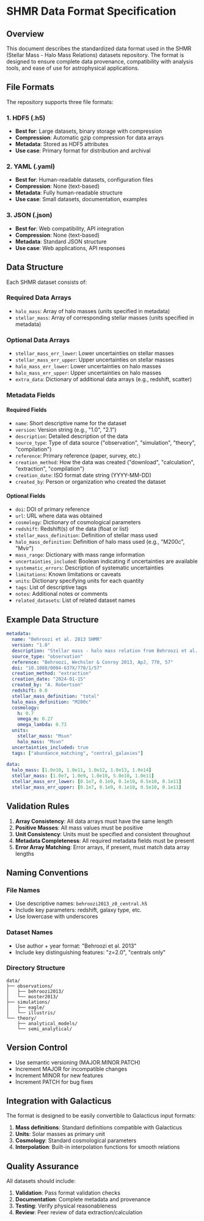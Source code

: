 # SHMR Data Format Specification

## Overview

This document describes the standardized data format used in the SHMR (Stellar Mass - Halo Mass Relations) datasets repository. The format is designed to ensure complete data provenance, compatibility with analysis tools, and ease of use for astrophysical applications.

## File Formats

The repository supports three file formats:

### 1. HDF5 (.h5)
- **Best for**: Large datasets, binary storage with compression
- **Compression**: Automatic gzip compression for data arrays
- **Metadata**: Stored as HDF5 attributes
- **Use case**: Primary format for distribution and archival

### 2. YAML (.yaml)
- **Best for**: Human-readable datasets, configuration files
- **Compression**: None (text-based)
- **Metadata**: Fully human-readable structure
- **Use case**: Small datasets, documentation, examples

### 3. JSON (.json)
- **Best for**: Web compatibility, API integration
- **Compression**: None (text-based)
- **Metadata**: Standard JSON structure
- **Use case**: Web applications, API responses

## Data Structure

Each SHMR dataset consists of:

### Required Data Arrays
- `halo_mass`: Array of halo masses (units specified in metadata)
- `stellar_mass`: Array of corresponding stellar masses (units specified in metadata)

### Optional Data Arrays
- `stellar_mass_err_lower`: Lower uncertainties on stellar masses
- `stellar_mass_err_upper`: Upper uncertainties on stellar masses
- `halo_mass_err_lower`: Lower uncertainties on halo masses
- `halo_mass_err_upper`: Upper uncertainties on halo masses
- `extra_data`: Dictionary of additional data arrays (e.g., redshift, scatter)

### Metadata Fields

#### Required Fields
- `name`: Short descriptive name for the dataset
- `version`: Version string (e.g., "1.0", "2.1")
- `description`: Detailed description of the data
- `source_type`: Type of data source ("observation", "simulation", "theory", "compilation")
- `reference`: Primary reference (paper, survey, etc.)
- `creation_method`: How the data was created ("download", "calculation", "extraction", "compilation")
- `creation_date`: ISO format date string (YYYY-MM-DD)
- `created_by`: Person or organization who created the dataset

#### Optional Fields
- `doi`: DOI of primary reference
- `url`: URL where data was obtained
- `cosmology`: Dictionary of cosmological parameters
- `redshift`: Redshift(s) of the data (float or list)
- `stellar_mass_definition`: Definition of stellar mass used
- `halo_mass_definition`: Definition of halo mass used (e.g., "M200c", "Mvir")
- `mass_range`: Dictionary with mass range information
- `uncertainties_included`: Boolean indicating if uncertainties are available
- `systematic_errors`: Description of systematic uncertainties
- `limitations`: Known limitations or caveats
- `units`: Dictionary specifying units for each quantity
- `tags`: List of descriptive tags
- `notes`: Additional notes or comments
- `related_datasets`: List of related dataset names

## Example Data Structure

```yaml
metadata:
  name: "Behroozi et al. 2013 SHMR"
  version: "1.0"
  description: "Stellar mass - halo mass relation from Behroozi et al. 2013"
  source_type: "observation"
  reference: "Behroozi, Wechsler & Conroy 2013, ApJ, 770, 57"
  doi: "10.1088/0004-637X/770/1/57"
  creation_method: "extraction"
  creation_date: "2024-01-15"
  created_by: "A. Robertson"
  redshift: 0.0
  stellar_mass_definition: "total"
  halo_mass_definition: "M200c"
  cosmology:
    h: 0.7
    omega_m: 0.27
    omega_lambda: 0.73
  units:
    stellar_mass: "Msun"
    halo_mass: "Msun"
  uncertainties_included: true
  tags: ["abundance_matching", "central_galaxies"]
  
data:
  halo_mass: [1.0e10, 1.0e11, 1.0e12, 1.0e13, 1.0e14]
  stellar_mass: [1.0e7, 1.0e9, 1.0e10, 5.0e10, 1.0e11]
  stellar_mass_err_lower: [0.1e7, 0.1e9, 0.1e10, 0.5e10, 0.1e11]
  stellar_mass_err_upper: [0.1e7, 0.1e9, 0.1e10, 0.5e10, 0.1e11]
```

## Validation Rules

1. **Array Consistency**: All data arrays must have the same length
2. **Positive Masses**: All mass values must be positive
3. **Unit Consistency**: Units must be specified and consistent throughout
4. **Metadata Completeness**: All required metadata fields must be present
5. **Error Array Matching**: Error arrays, if present, must match data array lengths

## Naming Conventions

### File Names
- Use descriptive names: `behroozi2013_z0_central.h5`
- Include key parameters: redshift, galaxy type, etc.
- Use lowercase with underscores

### Dataset Names  
- Use author + year format: "Behroozi et al. 2013"
- Include key distinguishing features: "z=2.0", "centrals only"

### Directory Structure
```
data/
├── observations/
│   ├── behroozi2013/
│   └── moster2013/
├── simulations/
│   ├── eagle/
│   └── illustris/
└── theory/
    ├── analytical_models/
    └── semi_analytical/
```

## Version Control

- Use semantic versioning (MAJOR.MINOR.PATCH)
- Increment MAJOR for incompatible changes
- Increment MINOR for new features
- Increment PATCH for bug fixes

## Integration with Galacticus

The format is designed to be easily convertible to Galacticus input formats:

1. **Mass definitions**: Standard definitions compatible with Galacticus
2. **Units**: Solar masses as primary unit
3. **Cosmology**: Standard cosmological parameters
4. **Interpolation**: Built-in interpolation functions for smooth relations

## Quality Assurance

All datasets should include:
1. **Validation**: Pass format validation checks
2. **Documentation**: Complete metadata and provenance
3. **Testing**: Verify physical reasonableness
4. **Review**: Peer review of data extraction/calculation